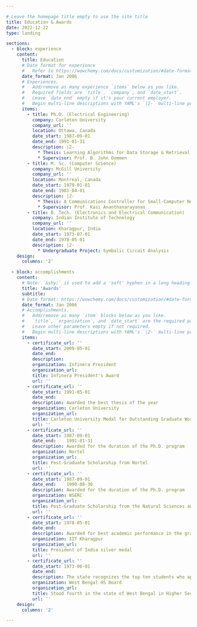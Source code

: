 ```yaml
---

# Leave the homepage title empty to use the site title
title: Education & Awards
date: 2022-12-22
type: landing

sections:
  - block: experience
    content:
      title: Education
      # Date format for experience
      #   Refer to https://wowchemy.com/docs/customization/#date-format
      date_format: Jan 2006
      # Experiences.
      #   Add/remove as many experience `items` below as you like.
      #   Required fields are `title`, `company`, and `date_start`.
      #   Leave `date_end` empty if it's your current employer.
      #   Begin multi-line descriptions with YAML's `|2-` multi-line prefix.
      items:
        - title: Ph.D. (Electrical Engineering)
          company: Carleton University
          company_url: ''
          location: Ottawa, Canada
          date_start: 1987-09-01
          date_end: 1991-01-31
          description: |2-
            * Thesis: Learning Algorithms for Data Storage & Retrieval
            * Supervisor: Prof. B. John Oommen
        - title: M. Sc. (Computer Science)
          company: McGill University
          company_url: ''
          location: Montreal, Canada
          date_start: 1979-01-01
          date_end: 1981-04-01
          description: |2-
            * Thesis: A Communications Controller for Small-Computer Networks
            * Supervisor: Prof. Kasi Ananthanarayanan
        - title: B. Tech. (Electronics and Electrical Communication)
          company: Indian Institute of Technology
          company_url: ''
          location: Kharagpur, India
          date_start: 1973-07-01
          date_end: 1978-05-01
          description: |2-
            * Undergraduate Project: Symbolic Circuit Analysis
    design:
      columns: '2'

  - block: accomplishments
    content:
      # Note: `&shy;` is used to add a 'soft' hyphen in a long heading.
      title: 'Awards'
      subtitle:
      # Date format: https://wowchemy.com/docs/customization/#date-format
      date_format: Jan 2006
      # Accomplishments.
      #   Add/remove as many `item` blocks below as you like.
      #   `title`, `organization`, and `date_start` are the required parameters.
      #   Leave other parameters empty if not required.
      #   Begin multi-line descriptions with YAML's `|2-` multi-line prefix.
      items:
        - certificate_url: ''
          date_start: 2009-05-01
          date_end:   
          description: 
          organization: Infinera President
          organization_url: 
          title: Infinera President's Award
          url: ''
        - certificate_url: ''
          date_start: 1991-05-01
          date_end:   
          description: Awarded the best thesis of the year
          organization: Carleton University
          organization_url: 
          title: Carleton University Medal for Outstanding Graduate Work at the Ph.D. level
          url: ''
        - certificate_url: ''
          date_start: 1987-09-01
          date_end:    1991-01-31 
          description: Awarded for the duration of the Ph.D. program
          organization: Nortel
          organization_url: 
          title: Post-Graduate Scholarship from Nortel
          url: ''
        - certificate_url: ''
          date_start: 1987-09-01
          date_end:    1990-08-30 
          description: Awarded for the duration of the Ph.D. program
          organization: NSERC
          organization_url: 
          title: Post-Graduate Scholarship from the Natural Sciences and Engineering Research Council (NSERC) of Canada
          url: ''
        - certificate_url: ''
          date_start: 1978-05-01
          date_end:   
          description: Awarded for best academic performance in the graduating batch of the B. Tech program in the Electronics & Communication Engineering (ECE) department
          organization: IIT Kharagpur
          organization_url: 
          title: President of India silver medal
          url: ''
        - certificate_url: ''
          date_start: 1973-06-01
          date_end:   
          description: The state recognizes the top ten students who appeared for the Higher Secondary Board Examination every year.
          organization: West Bengal HS Board
          organization_url: 
          title: Stood fourth in the state of West Bengal in Higher Secondary Examination
          url: ''
    design:
      columns: '2'

---
```

